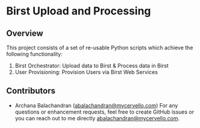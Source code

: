# Birst Upload and Processing

## Overview 

This project consists of a set of re-usable Python scripts which achieve the following functionality:
1. Birst Orchestrator: Upload data to Birst & Process data in Birst
2. User Provisioning: Provision Users via Birst Web Services


## Contributors

+ Archana Balachandran (abalachandran@mycervello.com)
For any questions or enhancement requests, feel free to create GitHub issues or you can reach out to me directly abalachandran@mycervello.com.

